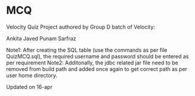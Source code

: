 # MCQ
Velocity Quiz Project authored by Group D batch of Velocity:

Ankita
Javed
Punam
Sarfraz

Note1: After creating the SQL table (use the commands as per file QuizMCQ.sql), the required username and password should be entered as per requirement
Note2: Additonally, the jdbc related jar file need to be removed from build path and added once again to get correct path as per user home directory.

Updated on 16-apr
